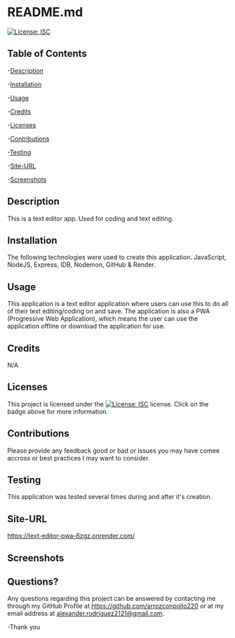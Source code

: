 
  # README.md
  
 [![License: ISC](https://img.shields.io/badge/License-ISC-blue.svg)](https://opensource.org/licenses/ISC)
  ## Table of Contents
  
 -[Description](#Description)
  
 -[Installation](#Installation)
  
 -[Usage](#Usage)
  
 -[Credits](#Credits)
  
 -[Licenses](#Licenses)
  
 -[Contributions](#Contributions)
  
 -[Testing](#Testing)
  
 -[Site-URL](#Site-URL)
  
 -[Screenshots](#Screenshots)

  ## Description
  This is a text editor app. Used for coding and text editing.

  ## Installation
  The following technologies were used to create this application. JavaScript, NodeJS, Express, IDB, Nodemon, GitHub & Render.

  ## Usage
  This application is a text editor application where users can use this to do all of their text editing/coding on and save. The application is also a PWA (Progressive Web Application), which means the user can use the application offline or download the application for use.

  ## Credits
  N/A

  ## Licenses
  This project is licensed under the [![License: ISC](https://img.shields.io/badge/License-ISC-blue.svg)](https://opensource.org/licenses/ISC) license. Click on the badge above for more information.

  ## Contributions
  Please provide any feedback good or bad or issues you may have comee accross or best practices I may want to consider. 

  ## Testing
  This application was tested several times during and after it's creation. 

  ## Site-URL
  https://text-editor-pwa-6zgz.onrender.com/

  ## Screenshots
  

  ## Questions?
  Any questions regarding this project can be answered by contacting me through my GitHub Profile at https://github.com/arrozconpollo220 or at my email address at alexander.rodriguez2121@gmail.com. 

  -Thank you
